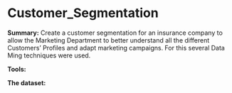 # Customer_Segmentation
**Summary:** Create a customer segmentation for an insurance company to allow the Marketing Department to better understand all the different Customers’ Profiles and adapt marketing campaigns. For this several Data Ming techniques were used.

**Tools:**

**The dataset:**
